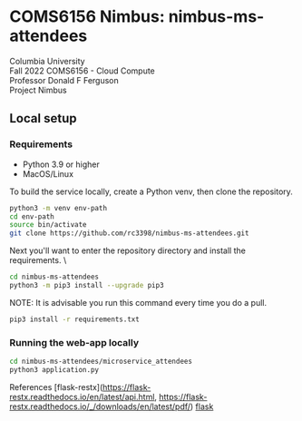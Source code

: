 # COMS6156 Nimbus: nimbus-ms-attendees
Columbia University \
Fall 2022 COMS6156 - Cloud Compute \
Professor Donald F Ferguson \
Project Nimbus

## Local setup

### Requirements
* Python 3.9 or higher
* MacOS/Linux

To build the service locally, create a Python venv, then clone the repository.

```sh
python3 -m venv env-path
cd env-path
source bin/activate
git clone https://github.com/rc3398/nimbus-ms-attendees.git
```

Next you'll want to enter the repository directory and install the requirements. \

```sh
cd nimbus-ms-attendees
python3 -m pip3 install --upgrade pip3
```

NOTE: It is advisable you run this command every time you do a pull.
```sh
pip3 install -r requirements.txt
```
### Running the web-app locally
```sh
cd nimbus-ms-attendees/microservice_attendees
python3 application.py
```

References
[flask-restx](https://flask-restx.readthedocs.io/en/latest/api.html, https://flask-restx.readthedocs.io/_/downloads/en/latest/pdf/)
[flask](https://flask.palletsprojects.com/en/2.2.x/)
